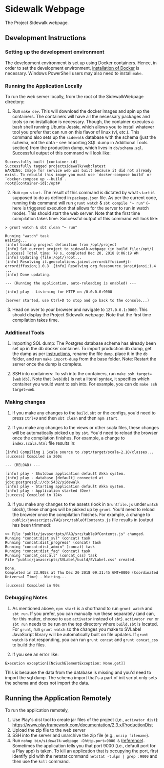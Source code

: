# Sidewalk Webpage
The Project Sidewalk webpage.

## Development Instructions

### Setting up the development environment
The development environment is set up using Docker containers. Hence, in order to set the development environment, [installation of Docker](https://www.docker.com/get-started) is necessary. Windows PowerShell users may also need to install `make`.

### Running the Application Locally
To run the web server locally, from the root of the SidewalkWebpage directory:

1. Run `make dev`. This will download the docker images and spin up the containers. The containers will have all the necessary packages and tools so no installation is necessary. Though, the container executes a bash shell running Ubuntu Jessie, which allows you to install whatever tool you prefer that can run on this flavor of linux (vi, etc.). This command also sets up the `sidewalk` database with the schema (just the schema, not the data - see Importing SQL dump in Additional Tools section) from the production dump, which lives in `db/schema.sql`. Successful output of this command will look like:

```
Successfully built [container-id]
Successfully tagged projectsidewalk/web:latest
WARNING: Image for service web was built because it did not already exist. To rebuild this image you must use `docker-compose build` or `docker-compose up --build`.
root@[container-id]:/opt#
```

2. Run `npm start`. The result of this command is dictated by what `start` is supposed to do as defined in `package.json` file. As per the current code, running this command will run `grunt watch` & `sbt compile "~ run"` (`~` here is triggered execution that allows for the server to run in watch mode). This should start the web server. Note that the first time compilation takes time. Successful output of this command will look like:

```
> grunt watch & sbt clean "~ run"

Running "watch" task
Waiting...
[info] Loading project definition from /opt/project
[info] Set current project to sidewalk-webpage (in build file:/opt/)
[success] Total time: 78 s, completed Dec 20, 2018 8:06:19 AM
[info] Updating {file:/opt/}root...
[info] Resolving it.geosolutions.jaiext.errordiffusion#jt-errordiffusion;1.0.8 .[info] Resolving org.fusesource.jansi#jansi;1.4 ...
[info] Done updating.

--- (Running the application, auto-reloading is enabled) ---

[info] play - Listening for HTTP on /0.0.0.0:9000

(Server started, use Ctrl+D to stop and go back to the console...)
```

3. Head on over to your browser and navigate to `127.0.0.1:9000`. This should display the Project Sidewalk webpage. Note that the first time compilation takes time.

### Additional Tools
1. Importing SQL dump: The Postgres database schema has already been set up in the db docker container. To import production db dump, get the dump as per [instructions](https://github.com/ProjectSidewalk/Instructions), rename the file `dump`, place it in the `db` folder, and run `make import-dump` from the base folder. Note: Restart the server once the dump is complete.

2. SSH into containers: To ssh into the containers, run `make ssh target=[web|db]`. Note that `[web|db]` is not a literal syntax, it specifies which container you would want to ssh into. For example, you can do `make ssh target=web`.

### Making changes
1. If you make any changes to the `build.sbt` or the configs, you'd need to press `Ctrl+D` and then `sbt clean` and then `npm start`.

2. If you make any changes to the views or other scala files, these changes will be automatically picked up by `sbt`. You'd need to reload the browser once the compilation finishes. For example, a change to `index.scala.html` file results in:

```
[info] Compiling 1 Scala source to /opt/target/scala-2.10/classes...
[success] Compiled in 260s

--- (RELOAD) ---

[info] play - Shutdown application default Akka system.
[info] play - database [default] connected at jdbc:postgresql://db:5432/sidewalk
[info] play - Starting application default Akka system.
[info] play - Application started (Dev)
[success] Compiled in 124s
```

3. If you make any changes to the assets (look in `Gruntfile.js` under `watch` block), these changes will be picked up by `grunt`. You'd need to reload the browser once the compilation finishes. For example, a change to `public/javascripts/FAQ/src/tableOfContents.js` file results in (output has been trimmed):

```
>> File "public/javascripts/FAQ/src/tableOfContents.js" changed.
Running "concat:dist_svl" (concat) task
Running "concat:dist_progress" (concat) task
Running "concat:dist_admin" (concat) task
Running "concat:dist_faq" (concat) task
Running "concat_css:all" (concat_css) task
File "public/javascripts/SVLabel/build/SVLabel.css" created.

Done.
Completed in 23.905s at Thu Dec 20 2018 09:31:45 GMT+0000 (Coordinated Universal Time) - Waiting...

[success] Compiled in 90s
```

### Debugging Notes
1. As mentioned above, `npm start` is a shorthand to run `grunt watch` and `sbt run`. If you prefer, you can manually run these separately (and can, for this matter, choose to use `activator` instead of `sbt`). `activator run` or `sbt run` needs to be run on the top directory where `build.sbt` is located. For `grunt`, run `grunt watch` so the changes you make to SVLabel JavaScript library will be automatically built on file updates. If `grunt watch` is not responding, you can run `grunt concat` and `grunt concat_css` to build the files.

2. If you see an error like:

```
Execution exception[[NoSuchElementException: None.get]]
```

This is because the data from the database is missing and you'd need to import the sql dump. The schema import that's a part of init script only sets the schema and does not import the data.

## Running the Application Remotely
To run the application remotely,

1. Use Play's dist tool to create jar files of the project (i,e., `activator dist`): https://www.playframework.com/documentation/2.3.x/ProductionDist
2. Upload the zip file to the web server
3. SSH into the server and unarchive the zip file (e.g., `unzip filename`).
4. Run `nohup bin/sidewalk-webpage -Dhttp.port=9000 &` ([reference](http://alvinalexander.com/scala/play-framework-deploying-application-production-server)). Sometimes the application tells you that port 9000 (i.e., default port for a Play app) is taken. To kill an application that is occupying the port, first identify pid with the netstat command `netstat -tulpn | grep :9000` and then use the `kill` command.
